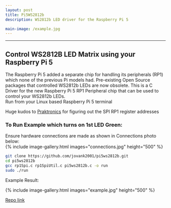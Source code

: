 ```yaml
---
layout: post
title: Pi5WS2812b
description: WS2812b LED driver for the Raspberry Pi 5

main-image: /example.jpg
---
```


---
## Control WS2812B LED Matrix using your Raspberry Pi 5
The Raspberry Pi 5 added a separate chip for handling its peripherals (RP1) which none of the previous Pi models had. Pre-existing Open Source packages that controlled WS2812b LEDs are now obsolete. This is a C Driver for the new Raspberry Pi 5 RP1 Peripheral chip that can be used to control your WS2812b LEDs.  
Run from your Linux based Raspberry Pi 5 terminal

Huge kudos to [Praktronics](https://github.com/praktronics) for figuring out the SPI RP1 register addresses


### To Run Example which turns on 1st LED Green:
Ensure hardware connections are made as shown in Connections photo below:  
{% include image-gallery.html images="connections.jpg" height="500" %}  

```bash
git clone https://github.com/jovank2001/pi5ws2812b.git
cd pi5ws2812b
gcc rp1Spi.c rp1SpiUtil.c pi5ws2812b.c -o run
sudo ./run
```

Example Result:

{% include image-gallery.html images="example.jpg" height="500" %}  


[Repo link](https://github.com/jovank2001/pi5ws2812b/tree/main)
